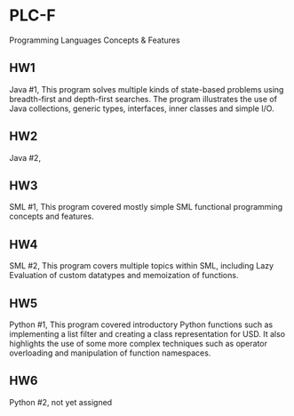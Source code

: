 PLC-F
=====

Programming Languages Concepts &amp; Features

HW1
-----
Java #1, This program solves multiple kinds of state-based problems using breadth-first and depth-first searches. The program illustrates the use of Java collections, generic types, interfaces, inner classes and simple I/O.

HW2
-----
Java #2, 

HW3
-----
SML #1, This program covered mostly simple SML functional programming concepts and features.

HW4
-----
SML #2, This program covers multiple topics within SML, including Lazy Evaluation of custom datatypes and memoization of functions.

HW5
-----
Python #1, This program covered introductory Python functions such as implementing a list filter and creating a class representation for USD. It also highlights the use of some more complex techniques such as operator overloading and manipulation of function namespaces.

HW6
-----
Python #2, not yet assigned